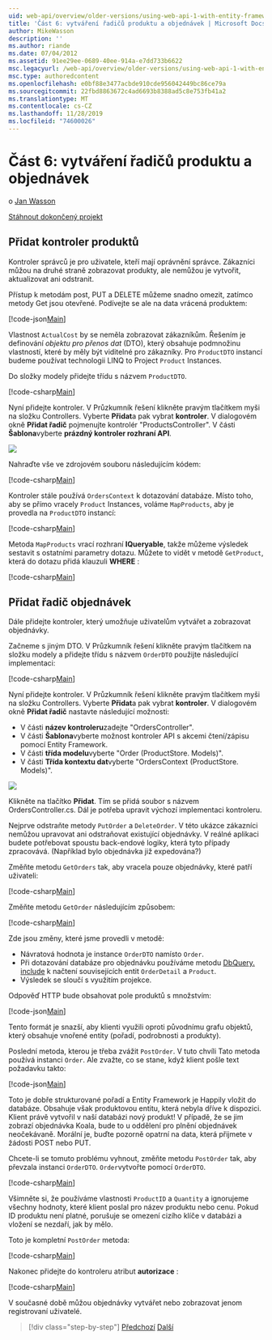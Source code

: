 ```yaml
---
uid: web-api/overview/older-versions/using-web-api-1-with-entity-framework-5/using-web-api-with-entity-framework-part-6
title: 'Část 6: vytváření řadičů produktu a objednávek | Microsoft Docs'
author: MikeWasson
description: ''
ms.author: riande
ms.date: 07/04/2012
ms.assetid: 91ee29ee-0689-40ee-914a-e7dd733b6622
msc.legacyurl: /web-api/overview/older-versions/using-web-api-1-with-entity-framework-5/using-web-api-with-entity-framework-part-6
msc.type: authoredcontent
ms.openlocfilehash: e0bf88e3477acbde910cde956042449bc86ce79a
ms.sourcegitcommit: 22fbd8863672c4ad6693b8388ad5c8e753fb41a2
ms.translationtype: MT
ms.contentlocale: cs-CZ
ms.lasthandoff: 11/28/2019
ms.locfileid: "74600026"
---
```

# <a name="part-6-creating-product-and-order-controllers"></a>Část 6: vytváření řadičů produktu a objednávek

o [Jan Wasson](https://github.com/MikeWasson)

[Stáhnout dokončený projekt](https://code.msdn.microsoft.com/ASP-NET-Web-API-with-afa30545)

## <a name="add-a-products-controller"></a>Přidat kontroler produktů

Kontroler správců je pro uživatele, kteří mají oprávnění správce. Zákazníci můžou na druhé straně zobrazovat produkty, ale nemůžou je vytvořit, aktualizovat ani odstranit.

Přístup k metodám post, PUT a DELETE můžeme snadno omezit, zatímco metody Get jsou otevřené. Podívejte se ale na data vrácená produktem:

[!code-json[Main](using-web-api-with-entity-framework-part-6/samples/sample1.json?highlight=1)]

Vlastnost `ActualCost` by se neměla zobrazovat zákazníkům. Řešením je definování *objektu pro přenos dat* (DTO), který obsahuje podmnožinu vlastností, které by měly být viditelné pro zákazníky. Pro `ProductDTO` instancí budeme používat technologii LINQ to Project `Product` Instances.

Do složky modely přidejte třídu s názvem `ProductDTO`.

[!code-csharp[Main](using-web-api-with-entity-framework-part-6/samples/sample2.cs)]

Nyní přidejte kontroler. V Průzkumník řešení klikněte pravým tlačítkem myši na složku Controllers. Vyberte **Přidat**a pak vybrat **kontroler**. V dialogovém okně **Přidat řadič** pojmenujte kontrolér &quot;ProductsController&quot;. V části **Šablona**vyberte **prázdný kontroler rozhraní API**.

![](using-web-api-with-entity-framework-part-6/_static/image1.png)

Nahraďte vše ve zdrojovém souboru následujícím kódem:

[!code-csharp[Main](using-web-api-with-entity-framework-part-6/samples/sample3.cs)]

Kontroler stále používá `OrdersContext` k dotazování databáze. Místo toho, aby se přímo vracely `Product` Instances, voláme `MapProducts`, aby je provedla na `ProductDTO` instancí:

[!code-csharp[Main](using-web-api-with-entity-framework-part-6/samples/sample4.cs?highlight=1)]

Metoda `MapProducts` vrací rozhraní **IQueryable**, takže můžeme výsledek sestavit s ostatními parametry dotazu. Můžete to vidět v metodě `GetProduct`, která do dotazu přidá klauzuli **WHERE** :

[!code-csharp[Main](using-web-api-with-entity-framework-part-6/samples/sample5.cs?highlight=2)]

## <a name="add-an-orders-controller"></a>Přidat řadič objednávek

Dále přidejte kontroler, který umožňuje uživatelům vytvářet a zobrazovat objednávky.

Začneme s jiným DTO. V Průzkumník řešení klikněte pravým tlačítkem na složku modely a přidejte třídu s názvem `OrderDTO` použijte následující implementaci:

[!code-csharp[Main](using-web-api-with-entity-framework-part-6/samples/sample6.cs)]

Nyní přidejte kontroler. V Průzkumník řešení klikněte pravým tlačítkem myši na složku Controllers. Vyberte **Přidat**a pak vybrat **kontroler**. V dialogovém okně **Přidat řadič** nastavte následující možnosti:

- V části **název kontroleru**zadejte "OrdersController".
- V části **Šablona**vyberte možnost kontroler API s akcemi čtení/zápisu pomocí Entity Framework.
- V části **třída modelu**vyberte &quot;Order (ProductStore. Models)&quot;.
- V části **Třída kontextu dat**vyberte &quot;OrdersContext (ProductStore. Models)&quot;.

![](using-web-api-with-entity-framework-part-6/_static/image2.png)

Klikněte na tlačítko **Přidat**. Tím se přidá soubor s názvem OrdersController.cs. Dál je potřeba upravit výchozí implementaci kontroleru.

Nejprve odstraňte metody `PutOrder` a `DeleteOrder`. V této ukázce zákazníci nemůžou upravovat ani odstraňovat existující objednávky. V reálné aplikaci budete potřebovat spoustu back-endové logiky, která tyto případy zpracovává. (Například bylo objednávka již expedována?)

Změňte metodu `GetOrders` tak, aby vracela pouze objednávky, které patří uživateli:

[!code-csharp[Main](using-web-api-with-entity-framework-part-6/samples/sample7.cs)]

Změňte metodu `GetOrder` následujícím způsobem:

[!code-csharp[Main](using-web-api-with-entity-framework-part-6/samples/sample8.cs)]

Zde jsou změny, které jsme provedli v metodě:

- Návratová hodnota je instance `OrderDTO` namísto `Order`.
- Při dotazování databáze pro objednávku používáme metodu [DbQuery. include](https://msdn.microsoft.com/library/gg696395) k načtení souvisejících entit `OrderDetail` a `Product`.
- Výsledek se sloučí s využitím projekce.

Odpověď HTTP bude obsahovat pole produktů s množstvím:

[!code-json[Main](using-web-api-with-entity-framework-part-6/samples/sample9.json)]

Tento formát je snazší, aby klienti využili oproti původnímu grafu objektů, který obsahuje vnořené entity (pořadí, podrobnosti a produkty).

Poslední metoda, kterou je třeba zvážit `PostOrder`. V tuto chvíli Tato metoda používá instanci `Order`. Ale zvažte, co se stane, když klient pošle text požadavku takto:

[!code-json[Main](using-web-api-with-entity-framework-part-6/samples/sample10.json)]

Toto je dobře strukturované pořadí a Entity Framework je Happily vložit do databáze. Obsahuje však produktovou entitu, která nebyla dříve k dispozici. Klient právě vytvořil v naší databázi nový produkt! V případě, že se jim zobrazí objednávka Koala, bude to u oddělení pro plnění objednávek neočekávaně. Morální je, buďte pozorně opatrní na data, která přijmete v žádosti POST nebo PUT.

Chcete-li se tomuto problému vyhnout, změňte metodu `PostOrder` tak, aby převzala instanci `OrderDTO`. `Order`vytvořte pomocí `OrderDTO`.

[!code-csharp[Main](using-web-api-with-entity-framework-part-6/samples/sample11.cs)]

Všimněte si, že používáme vlastnosti `ProductID` a `Quantity` a ignorujeme všechny hodnoty, které klient poslal pro název produktu nebo cenu. Pokud ID produktu není platné, porušuje se omezení cizího klíče v databázi a vložení se nezdaří, jak by mělo.

Toto je kompletní `PostOrder` metoda:

[!code-csharp[Main](using-web-api-with-entity-framework-part-6/samples/sample12.cs)]

Nakonec přidejte do kontroleru atribut **autorizace** :

[!code-csharp[Main](using-web-api-with-entity-framework-part-6/samples/sample13.cs)]

V současné době můžou objednávky vytvářet nebo zobrazovat jenom registrovaní uživatelé.

> [!div class="step-by-step"]
> [Předchozí](using-web-api-with-entity-framework-part-5.md)
> [Další](using-web-api-with-entity-framework-part-7.md)
